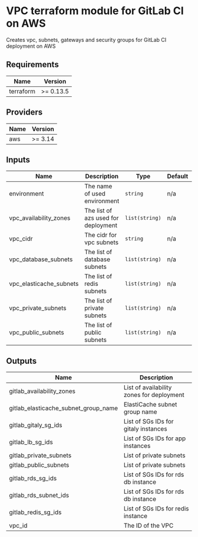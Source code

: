 # VPC terraform module for GitLab CI on AWS

Creates vpc, subnets, gateways and security groups for GitLab CI deployment on AWS

## Requirements

| Name | Version |
|------|---------|
| terraform | >= 0.13.5 |

## Providers

| Name | Version |
|------|---------|
| aws | >= 3.14 |

## Inputs

| Name | Description | Type | Default | Required |
|------|-------------|------|---------|:--------:|
| environment | The name of used environment | `string` | n/a | yes |
| vpc\_availability\_zones | The list of azs used for deployment | `list(string)` | n/a | yes |
| vpc\_cidr | The cidr for vpc subnets | `string` | n/a | yes |
| vpc\_database\_subnets | The list of database subnets | `list(string)` | n/a | yes |
| vpc\_elasticache\_subnets | The list of redis subnets | `list(string)` | n/a | yes |
| vpc\_private\_subnets | The list of private subnets | `list(string)` | n/a | yes |
| vpc\_public\_subnets | The list of public subnets | `list(string)` | n/a | yes |

## Outputs

| Name | Description |
|------|-------------|
| gitlab\_availability\_zones | List of availability zones for deployment |
| gitlab\_elasticache\_subnet\_group\_name | ElastiCache subnet group name |
| gitlab\_gitaly\_sg\_ids | List of SGs IDs for gitaly instances |
| gitlab\_lb\_sg\_ids | List of SGs IDs for app instances |
| gitlab\_private\_subnets | List of private subnets |
| gitlab\_public\_subnets | List of private subnets |
| gitlab\_rds\_sg\_ids | List of SGs IDs for rds db instance |
| gitlab\_rds\_subnet\_ids | List of SGs IDs for rds db instance |
| gitlab\_redis\_sg\_ids | List of SGs IDs for redis instance |
| vpc\_id | The ID of the VPC |

